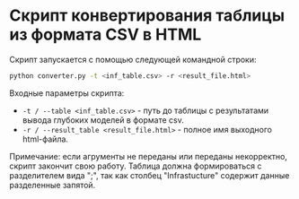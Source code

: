 # Скрипт конвертирования таблицы из формата CSV в HTML

Скрипт запускается с помощью следующей командной строки:

```bash
python converter.py -t <inf_table.csv> -r <result_file.html>
```

Входные параметры скрипта:

- `-t / --table <inf_table.csv>` - путь до таблицы с результатами 
  вывода глубоких моделей в формате csv.
- `-r / --result_table <result_file.html>` - полное имя выходного html-файла.


Примечание: если агрументы не переданы или переданы
некорректно, скрипт закончит свою работу.
Таблица должна формироваться с разделителем вида ";", так как
столбец "Infrastucture" содержит данные разделенные запятой.